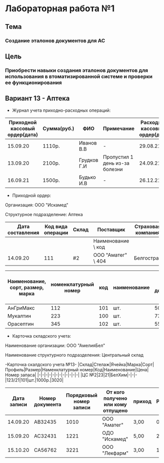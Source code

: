 # Лабораторная работа №1 #

## Тема ##

### Создание эталонов документов для АС ###

## Цель ##

### Приобрести навыки создания эталонов документов для использования в втоматизированной системе и проверки ее функционирования ###

## Вариант 13 - Аптека ##

* Журнал учета приходно-расходных операций:

|Приходной кассовый ордер(дата)|Сумма(руб.)|ФИО|Примечание|Расходный кассоввый ордер(дата)|Сумма(руб.)|ФИО|Примечание|
|---|---|---|---|---|---|---|---|
|15.09.20|1110р.|Иванов В.В|-|29.08.21|1500р.|Горький И.В|-|
|13.09.20|2100р.|Грудков Г.И|Пропустил 1 день из-за болезни|24.09.21|1700p.|Миронов И.С|-|
|16.09.21|1500р.|Будько И.В|-|26.12.21|2510p.|Бушкевич В.Я|шт.|

* Приходной ордер:

Организация: ООО "Искамед"

Структурное подразделение: Аптека

|Дата составления|Код вида операции|Склад|Поставщик|Страховая компания|Корреспондирующий счет|Номер документа||
|---|---|---|---|---|---|---|---|
||||Наименование \ код||счет,субсчет \ код аналитического учета|сопроводительного \ платежного||
|14.09.20|111|#2|ООО "Аматег" \ 404|Белгострах|1000 \ 101|4356 \ 11223||

|Наименование, сорт, размер, марка|номенклатурный номер|код|наименование|по документу|принято|Цена руб.коп.|Сумма без учета НДС руб.коп.|Сумма НДС руб.коп.|Всего с учетом НДС руб.коп.|Номер паспорта|Порядковый номер по складской карте|
|---|---|---|---|---|---|---|---|---|---|---|---|
|АнГриМакс|112|101|шт.|500|500|7р.|3500р.|100р.|3600р.|АВ2323|1001|
|Мукалтин|223|100|шт.|730|710|2р.|1460р.|50р.|1510р.|ВС212123|1200|
|Орасептин|345|102|шт.|550|550|15р.|8250р.|150р.|8400р.|АС43543|1201|

* Карточка складского учета:
  
Наименование организации: ООО "АмелияБел"

Наименование структурного подразделения: Центральный склад

-Карточка скалдского учета №13-
|Склад|Стелаж|Ячейка|Марка|Сорт|Профиль|Размер|Наменклатурный номер|Код|Наименование|Цена|Номер запаса|
|-|-|-|-|-|-|-|-|-|-|-|-|
|ЦС №2|23|21|БелХим|-|-|-|123/21|101|шт.|1000р.|3020|

|Дата записи|Номер документа|Порядковый номер записи|От кого получено или кому отпущено|приход|Расход|Остаток|Контроль(подпис, дата)|
|-|-|-|-|-|-|-|-|
|14.09.20|АВ32435|1010|ООО "Аматег"|3,00|0,00|3,00|Иванов 25.10.20|
|15.09.20|АС32431|1221|ОДО "Искамед"|5,00|2,00|3,00|Ежов 21.10.20|
|15.10.20|СА56762|3221|ООО "Лекфарм"|3,00|1,00|2,00|Будист 21.11.20|

